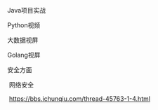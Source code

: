 Java项目实战

Python视频

大数据视屏

Golang视屏

安全方面

​		网络安全

​		<https://bbs.ichunqiu.com/thread-45763-1-4.html> 